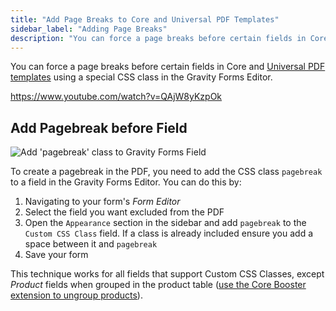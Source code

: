 ```yaml
---
title: "Add Page Breaks to Core and Universal PDF Templates"
sidebar_label: "Adding Page Breaks"
description: "You can force a page breaks before certain fields in Core and Universal PDF templates using a special CSS class in the Gravity Forms Editor."
---
```


You can force a page breaks before certain fields in Core and [Universal PDF templates](https://gravitypdf.com/store/#universal) using a special CSS class in the Gravity Forms Editor.

https://www.youtube.com/watch?v=QAjW8yKzpOk

## Add Pagebreak before Field

![Add 'pagebreak' class to Gravity Forms Field](https://resources.gravitypdf.com/uploads/2021/04/v6-Add-Pagebreak.png)

To create a pagebreak in the PDF, you need to add the CSS class `pagebreak` to a field in the Gravity Forms Editor. You can do this by:

1.  Navigating to your form's *Form Editor*
2.  Select the field you want excluded from the PDF
3.  Open the `Appearance` section in the sidebar and add `pagebreak` to the `Custom CSS Class` field. If a class is already included ensure you add a space between it and `pagebreak`
4.  Save your form

This technique works for all fields that support Custom CSS Classes, except *Product* fields when grouped in the product table ([use the Core Booster extension to ungroup products](https://gravitypdf.com/shop/core-booster-add-on/#product-fields)).